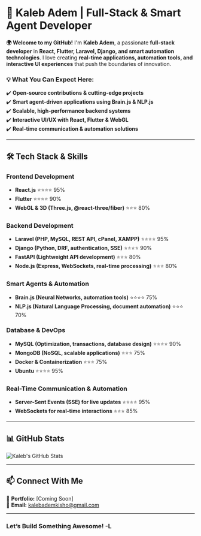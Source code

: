 # 🚀 **Kaleb Adem | Full-Stack & Smart Agent Developer**  

**🌍 Welcome to my GitHub!** I'm **Kaleb Adem**, a passionate **full-stack developer**  in **React, Flutter, Laravel, Django, and smart automation technologies**. I love creating **real-time applications, automation tools, and interactive UI experiences** that push the boundaries of innovation.  

### **💡 What You Can Expect Here:**  
✔️ **Open-source contributions & cutting-edge projects**  
✔️ **Smart agent-driven applications using Brain.js & NLP.js**  
✔️ **Scalable, high-performance backend systems**  
✔️ **Interactive UI/UX with React, Flutter & WebGL**  
✔️ **Real-time communication & automation solutions**  

---

## **🛠️ Tech Stack & Skills**  

### **Frontend Development**  
- **React.js** ⭐⭐⭐⭐ 95%  
- **Flutter** ⭐⭐⭐⭐ 90%  
- **WebGL & 3D (Three.js, @react-three/fiber)** ⭐⭐⭐ 80%  

### **Backend Development**  
- **Laravel (PHP, MySQL, REST API, cPanel, XAMPP)** ⭐⭐⭐⭐ 95%  
- **Django (Python, DRF, authentication, SSE)** ⭐⭐⭐⭐ 90%  
- **FastAPI (Lightweight API development)** ⭐⭐⭐ 80%  
- **Node.js (Express, WebSockets, real-time processing)** ⭐⭐⭐ 80%  

### **Smart Agents & Automation**  
- **Brain.js (Neural Networks, automation tools)** ⭐⭐⭐⭐ 75%  
- **NLP.js (Natural Language Processing, document automation)** ⭐⭐⭐ 70%  

### **Database & DevOps**  
- **MySQL (Optimization, transactions, database design)** ⭐⭐⭐⭐ 90%  
- **MongoDB (NoSQL, scalable applications)** ⭐⭐⭐ 75%  
- **Docker & Containerization** ⭐⭐⭐ 75%  
- **Ubuntu** ⭐⭐⭐⭐ 95%  

### **Real-Time Communication & Automation**  
- **Server-Sent Events (SSE) for live updates** ⭐⭐⭐⭐ 95%  
- **WebSockets for real-time interactions** ⭐⭐⭐ 85%  

---

## **📊 GitHub Stats**  

![Kaleb's GitHub Stats](https://github-readme-stats.vercel.app/api?username=incalacode&show_icons=true&theme=radical)  

---

## **📫 Connect With Me**  
🔗 **Portfolio:** [Coming Soon]  
📧 **Email:** kalebademkisho@gmail.com  

---

###  Let’s Build Something Awesome!  -L
